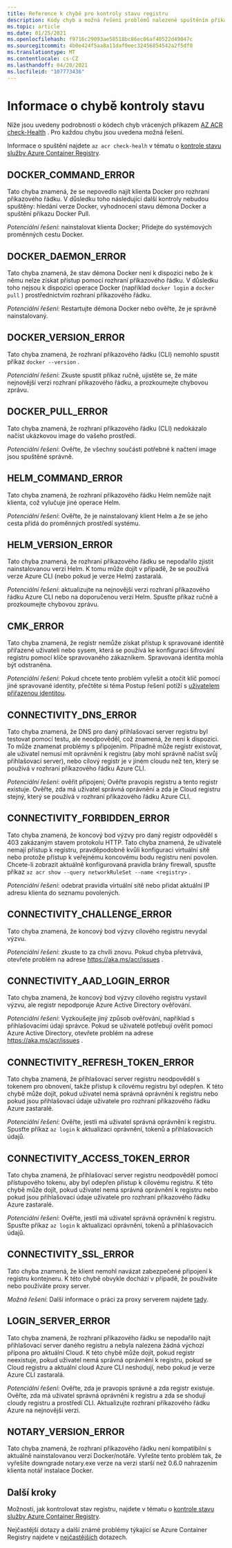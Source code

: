 ```yaml
---
title: Reference k chybě pro kontroly stavu registru
description: Kódy chyb a možná řešení problémů nalezené spuštěním příkazu AZ ACR check-Health Diagnostic v Azure Container Registry
ms.topic: article
ms.date: 01/25/2021
ms.openlocfilehash: f9716c29093ae58518bc86ec06af40522d49047c
ms.sourcegitcommit: 4b0e424f5aa8a11daf0eec32456854542a2f5df0
ms.translationtype: MT
ms.contentlocale: cs-CZ
ms.lasthandoff: 04/20/2021
ms.locfileid: "107773436"
---
```

# <a name="health-check-error-reference"></a>Informace o chybě kontroly stavu

Níže jsou uvedeny podrobnosti o kódech chyb vrácených příkazem [AZ ACR check-Health][az-acr-check-health] . Pro každou chybu jsou uvedena možná řešení.

Informace o spuštění najdete `az acr check-healh` v tématu o [kontrole stavu služby Azure Container Registry](container-registry-check-health.md).

## <a name="docker_command_error"></a>DOCKER_COMMAND_ERROR

Tato chyba znamená, že se nepovedlo najít klienta Docker pro rozhraní příkazového řádku. V důsledku toho následující další kontroly nebudou spuštěny: hledání verze Docker, vyhodnocení stavu démona Docker a spuštění příkazu Docker Pull.

*Potenciální řešení*: nainstalovat klienta Docker; Přidejte do systémových proměnných cestu Docker.

## <a name="docker_daemon_error"></a>DOCKER_DAEMON_ERROR

Tato chyba znamená, že stav démona Docker není k dispozici nebo že k němu nelze získat přístup pomocí rozhraní příkazového řádku. V důsledku toho nejsou k dispozici operace Docker (například `docker login` a `docker pull` ) prostřednictvím rozhraní příkazového řádku.

*Potenciální řešení*: Restartujte démona Docker nebo ověřte, že je správně nainstalovaný.

## <a name="docker_version_error"></a>DOCKER_VERSION_ERROR

Tato chyba znamená, že rozhraní příkazového řádku (CLI) nemohlo spustit příkaz `docker --version` .

*Potenciální řešení*: Zkuste spustit příkaz ručně, ujistěte se, že máte nejnovější verzi rozhraní příkazového řádku, a prozkoumejte chybovou zprávu.

## <a name="docker_pull_error"></a>DOCKER_PULL_ERROR

Tato chyba znamená, že rozhraní příkazového řádku (CLI) nedokázalo načíst ukázkovou image do vašeho prostředí.

*Potenciální řešení*: Ověřte, že všechny součásti potřebné k načtení image jsou spuštěné správně.

## <a name="helm_command_error"></a>HELM_COMMAND_ERROR

Tato chyba znamená, že rozhraní příkazového řádku Helm nemůže najít klienta, což vylučuje jiné operace Helm.

*Potenciální řešení*: Ověřte, že je nainstalovaný klient Helm a že se jeho cesta přidá do proměnných prostředí systému.

## <a name="helm_version_error"></a>HELM_VERSION_ERROR

Tato chyba znamená, že rozhraní příkazového řádku se nepodařilo zjistit nainstalovanou verzi Helm. K tomu může dojít v případě, že se používá verze Azure CLI (nebo pokud je verze Helm) zastaralá.

*Potenciální řešení*: aktualizujte na nejnovější verzi rozhraní příkazového řádku Azure CLI nebo na doporučenou verzi Helm. Spusťte příkaz ručně a prozkoumejte chybovou zprávu.

## <a name="cmk_error"></a>CMK_ERROR

Tato chyba znamená, že registr nemůže získat přístup k spravované identitě přiřazené uživateli nebo sysem, která se používá ke konfiguraci šifrování registru pomocí klíče spravovaného zákazníkem. Spravovaná identita mohla být odstraněna.  

*Potenciální řešení*: Pokud chcete tento problém vyřešit a otočit klíč pomocí jiné spravované identity, přečtěte si téma Postup řešení potíží s [uživatelem přiřazenou identitou](container-registry-customer-managed-keys.md#troubleshoot).

## <a name="connectivity_dns_error"></a>CONNECTIVITY_DNS_ERROR

Tato chyba znamená, že DNS pro daný přihlašovací server registru byl testovat pomocí testu, ale neodpověděl, což znamená, že není k dispozici. To může znamenat problémy s připojením. Případně může registr existovat, ale uživatel nemusí mít oprávnění k registru (aby mohl správně načíst svůj přihlašovací server), nebo cílový registr je v jiném cloudu než ten, který se používá v rozhraní příkazového řádku Azure CLI.

*Potenciální řešení*: ověřit připojení; Ověřte pravopis registru a tento registr existuje. Ověřte, zda má uživatel správná oprávnění a zda je Cloud registru stejný, který se používá v rozhraní příkazového řádku Azure CLI.

## <a name="connectivity_forbidden_error"></a>CONNECTIVITY_FORBIDDEN_ERROR

Tato chyba znamená, že koncový bod výzvy pro daný registr odpověděl s 403 zakázaným stavem protokolu HTTP. Tato chyba znamená, že uživatelé nemají přístup k registru, pravděpodobně kvůli konfiguraci virtuální sítě nebo protože přístup k veřejnému koncovému bodu registru není povolen. Chcete-li zobrazit aktuálně konfigurovaná pravidla brány firewall, spusťte příkaz `az acr show --query networkRuleSet --name <registry>` .

*Potenciální řešení*: odebrat pravidla virtuální sítě nebo přidat aktuální IP adresu klienta do seznamu povolených.

## <a name="connectivity_challenge_error"></a>CONNECTIVITY_CHALLENGE_ERROR

Tato chyba znamená, že koncový bod výzvy cílového registru nevydal výzvu.

*Potenciální řešení*: zkuste to za chvíli znovu. Pokud chyba přetrvává, otevřete problém na adrese https://aka.ms/acr/issues .

## <a name="connectivity_aad_login_error"></a>CONNECTIVITY_AAD_LOGIN_ERROR

Tato chyba znamená, že koncový bod výzvy cílového registru vystavil výzvu, ale registr nepodporuje Azure Active Directory ověřování.

*Potenciální řešení*: Vyzkoušejte jiný způsob ověřování, například s přihlašovacími údaji správce. Pokud se uživatelé potřebují ověřit pomocí Azure Active Directory, otevřete problém na adrese https://aka.ms/acr/issues .

## <a name="connectivity_refresh_token_error"></a>CONNECTIVITY_REFRESH_TOKEN_ERROR

Tato chyba znamená, že přihlašovací server registru neodpověděl s tokenem pro obnovení, takže přístup k cílovému registru byl odepřen. K této chybě může dojít, pokud uživatel nemá správná oprávnění k registru nebo pokud jsou přihlašovací údaje uživatele pro rozhraní příkazového řádku Azure zastaralé.

*Potenciální řešení*: Ověřte, jestli má uživatel správná oprávnění k registru. Spusťte příkaz `az login` k aktualizaci oprávnění, tokenů a přihlašovacích údajů.

## <a name="connectivity_access_token_error"></a>CONNECTIVITY_ACCESS_TOKEN_ERROR

Tato chyba znamená, že přihlašovací server registru neodpověděl pomocí přístupového tokenu, aby byl odepřen přístup k cílovému registru. K této chybě může dojít, pokud uživatel nemá správná oprávnění k registru nebo pokud jsou přihlašovací údaje uživatele pro rozhraní příkazového řádku Azure zastaralé.

*Potenciální řešení*: Ověřte, jestli má uživatel správná oprávnění k registru. Spusťte příkaz `az login` k aktualizaci oprávnění, tokenů a přihlašovacích údajů.

## <a name="connectivity_ssl_error"></a>CONNECTIVITY_SSL_ERROR

Tato chyba znamená, že klient nemohl navázat zabezpečené připojení k registru kontejneru. K této chybě obvykle dochází v případě, že používáte nebo používáte proxy server.

*Možná řešení*: Další informace o práci za proxy serverem najdete [tady](/cli/azure/use-cli-effectively).

## <a name="login_server_error"></a>LOGIN_SERVER_ERROR

Tato chyba znamená, že rozhraní příkazového řádku se nepodařilo najít přihlašovací server daného registru a nebyla nalezena žádná výchozí přípona pro aktuální Cloud. K této chybě může dojít, pokud registr neexistuje, pokud uživatel nemá správná oprávnění k registru, pokud se Cloud registru a aktuální cloud Azure CLI neshodují, nebo pokud je verze Azure CLI zastaralá.

*Potenciální řešení*: Ověřte, zda je pravopis správné a zda registr existuje. Ověřte, zda má uživatel správná oprávnění k registru a zda se shodují cloudy registru a prostředí CLI. Aktualizujte rozhraní příkazového řádku Azure na nejnovější verzi.

## <a name="notary_version_error"></a>NOTARY_VERSION_ERROR

Tato chyba znamená, že rozhraní příkazového řádku není kompatibilní s aktuálně nainstalovanou verzí Docker/notáře. Vyřešte tento problém tak, že vyřešíte downgrade notary.exe verze na verzi starší než 0.6.0 nahrazením klienta notář instalace Docker.

## <a name="next-steps"></a>Další kroky

Možnosti, jak kontrolovat stav registru, najdete v tématu o [kontrole stavu služby Azure Container Registry](container-registry-check-health.md).

Nejčastější dotazy a další známé problémy týkající se Azure Container Registry najdete v [nejčastějších](container-registry-faq.md) dotazech.





<!-- LINKS - internal -->
[az-acr-check-health]: /cli/azure/acr#az_acr_check_health
